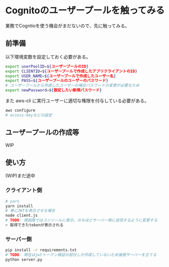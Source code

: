 # Cognitoのユーザープールを触ってみる

業務でCogntioを使う機会がまだないので、先に触ってみる。

## 前準備

以下環境変数を設定しておく必要がある。

```bash
export userPoolID=${ユーザープールのID}
export CLIENTID=${ユーザープールで作成したアプリクライアントのID}
export USER_NAME=${ユーザープールで作成したユーザー名}
export PASS=${ユーザープールのユーザーのパスワード}
# ユーザープールから作成したユーザーの場合パスワードの変更が必要なため
export newPassword=${設定したい新規パスワード}
```

また aws-cli に実行ユーザーに適切な権限を付与している必要がある。

```bash
aws configure
# access-keyなどの設定
```


## ユーザープールの作成等

WIP

## 使い方

(WIP)まだ途中

### クライアント側

```bash
# yarn
yarn install
# 単にJWTを表示させる場合
node client.js
# TODO: 現段階ではコンソールに表示。のちほどサーバー側に送信するように変更する
> 取得できたtokenが表示される
```

### サーバー側

```bash
pip install -r requirements.txt
# TODO: 現在はjwtトークン検証の部分しか作成していないため後程サーバーを立てる
python server.py
```